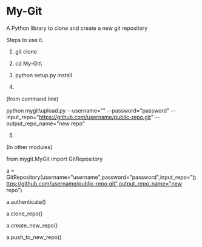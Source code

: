 # My-Git
A Python library to clone and create a new git repository

Steps to use it.


1.  git clone 

2.  cd My-Git\

3.  python setup.py install

4.
(from command line)

python mygit\upload.py --username="<username>" --password="password" --input_repo="https://github.com/username/public-repo.git" --output_repo_name="new repo"

5.
(In other modules)

from mygit.MyGit import GitRepository

a = GitRepository(username="username",password="password",input_repo="https://github.com/username/public-repo.git",output_repo_name="new repo")

a.authenticate()

a.clone_repo()

a.create_new_repo()

a.push_to_new_repo()
